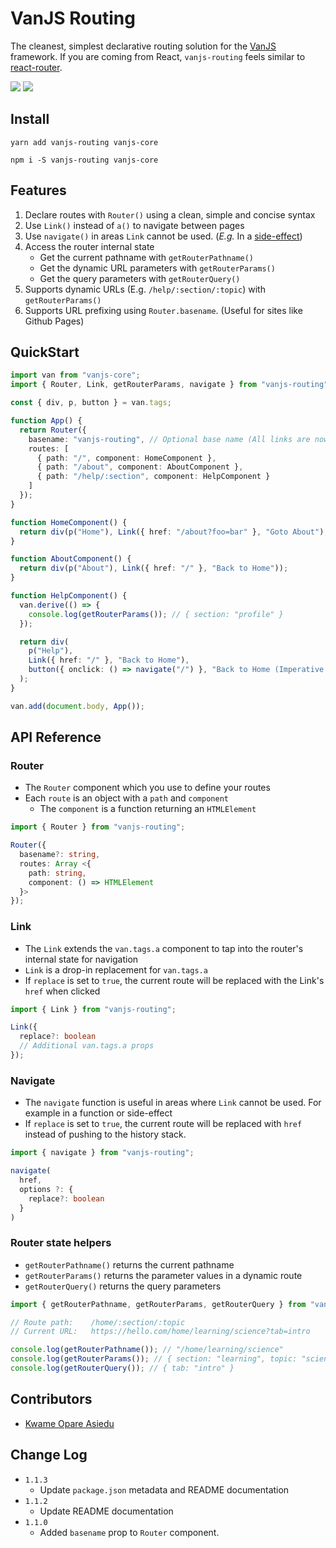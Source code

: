 # VanJS Routing

The cleanest, simplest declarative routing solution for the [VanJS](https://vanjs.org/) framework. If you are coming
from React, `vanjs-routing` feels similar to [react-router](https://npmjs.org/package/react-router).

[![](https://img.shields.io/badge/Github-Star-blue)](https://github.com/kwameopareasiedu/vanjs-routing)
[![](https://img.shields.io/badge/Size-2.2Kb-orange)](https://github.com/kwameopareasiedu/vanjs-routing)

## Install

```shell
yarn add vanjs-routing vanjs-core
```

```shell
npm i -S vanjs-routing vanjs-core
```

## Features

1. Declare routes with `Router()` using a clean, simple and concise syntax
2. Use `Link()` instead of `a()` to navigate between pages
3. Use `navigate()` in areas `Link` cannot be used. (_E.g._ In a [side-effect](https://vanjs.org/tutorial#side-effect))
4. Access the router internal state
   - Get the current pathname with `getRouterPathname()`
   - Get the dynamic URL parameters with `getRouterParams()`
   - Get the query parameters with `getRouterQuery()`
5. Supports dynamic URLs (E.g. `/help/:section/:topic`) with `getRouterParams()`
6. Supports URL prefixing using `Router.basename`. (Useful for sites like Github Pages)

## QuickStart

```typescript
import van from "vanjs-core";
import { Router, Link, getRouterParams, navigate } from "vanjs-routing";

const { div, p, button } = van.tags;

function App() {
  return Router({
    basename: "vanjs-routing", // Optional base name (All links are now prefixed with '/vanjs-routing')
    routes: [
      { path: "/", component: HomeComponent },
      { path: "/about", component: AboutComponent },
      { path: "/help/:section", component: HelpComponent }
    ]
  });
}

function HomeComponent() {
  return div(p("Home"), Link({ href: "/about?foo=bar" }, "Goto About"), Link({ href: "/help/profile" }, "Goto Help"));
}

function AboutComponent() {
  return div(p("About"), Link({ href: "/" }, "Back to Home"));
}

function HelpComponent() {
  van.derive(() => {
    console.log(getRouterParams()); // { section: "profile" }
  });

  return div(
    p("Help"),
    Link({ href: "/" }, "Back to Home"),
    button({ onclick: () => navigate("/") }, "Back to Home (Imperative navigation)")
  );
}

van.add(document.body, App());
```

## API Reference

### Router

- The `Router` component which you use to define your routes
- Each `route` is an object with a `path` and `component`
  - The `component` is a function returning an `HTMLElement`

```typescript
import { Router } from "vanjs-routing";

Router({
  basename?: string,
  routes: Array <{
    path: string,
    component: () => HTMLElement
  }>
});
```

### Link

- The `Link` extends the `van.tags.a` component to tap into the router's internal state for navigation
- `Link` is a drop-in replacement for `van.tags.a`
- If `replace` is set to `true`, the current route will be replaced with the Link's `href` when clicked

```typescript
import { Link } from "vanjs-routing";

Link({
  replace?: boolean
  // Additional van.tags.a props
});
```

### Navigate

- The `navigate` function is useful in areas where `Link` cannot be used. For example in a function or side-effect
- If `replace` is set to `true`, the current route will be replaced with `href` instead of pushing to the history stack.

```typescript
import { navigate } from "vanjs-routing";

navigate(
  href,
  options ?: {
    replace?: boolean
  }
)
```

### Router state helpers

- `getRouterPathname()` returns the current pathname
- `getRouterParams()` returns the parameter values in a dynamic route
- `getRouterQuery()` returns the query parameters

```typescript
import { getRouterPathname, getRouterParams, getRouterQuery } from "vanjs-routing";

// Route path:    /home/:section/:topic
// Current URL:   https://hello.com/home/learning/science?tab=intro

console.log(getRouterPathname()); // "/home/learning/science"
console.log(getRouterParams()); // { section: "learning", topic: "science" }
console.log(getRouterQuery()); // { tab: "intro" }
```

## Contributors

- [Kwame Opare Asiedu](https://github.com/kwameopareasiedu)

## Change Log

- `1.1.3`
  - Update `package.json` metadata and README documentation
- `1.1.2`
  - Update README documentation
- `1.1.0`
  - Added `basename` prop to `Router` component.
